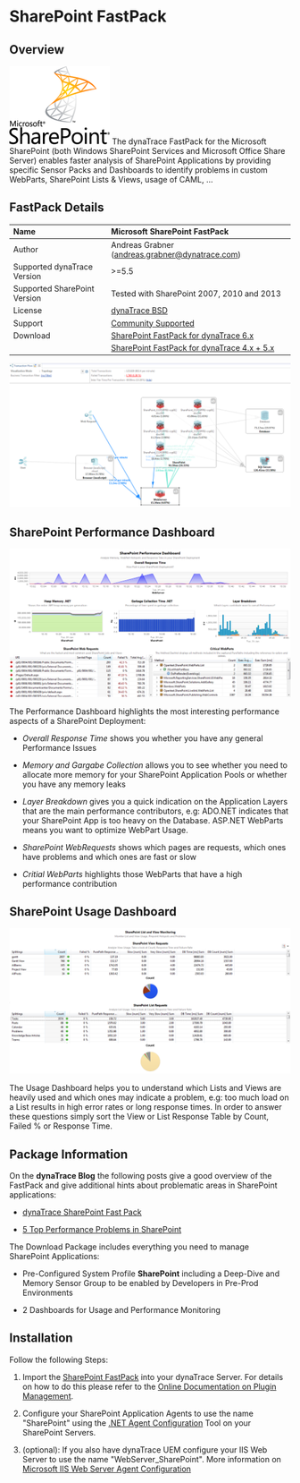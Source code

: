 # SharePoint FastPack

## Overview

![images_community/download/attachments/10486023/icon.png](images_community/download/attachments/10486023/icon.png) The dynaTrace FastPack for the Microsoft SharePoint (both Windows SharePoint
Services and Microsoft Office Share Server) enables faster analysis of SharePoint Applications by providing specific Sensor Packs and Dashboards to identify problems in custom WebParts, SharePoint
Lists & Views, usage of CAML, ...

## FastPack Details

| Name | Microsoft SharePoint FastPack
| :--- | :---
| Author | Andreas Grabner (andreas.grabner@dynatrace.com)
| Supported dynaTrace Version | >=5.5
| Supported SharePoint Version | Tested with SharePoint 2007, 2010 and 2013
| License | [dynaTrace BSD](dynaTraceBSD.txt)
| Support | [Community Supported](https://community.compuwareapm.com/community/display/DL/Support+Levels#SupportLevels-Community+Supported)  
| Download | [SharePoint FastPack for dynaTrace 6.x](SharePointFastPack.dt60.dtp)
|| [SharePoint FastPack for dynaTrace 4.x + 5.x](SharePointFastPack.dt41.dtp)

![images_community/download/attachments/10486023/TransactionFlow.png](images_community/download/attachments/10486023/TransactionFlow.png)

## SharePoint Performance Dashboard

![images_community/download/attachments/10486023/PerformanceDashboard.png](images_community/download/attachments/10486023/PerformanceDashboard.png)

The Performance Dashboard highlights the most interesting performance aspects of a SharePoint Deployment:

  * _Overall Response Time_ shows you whether you have any general Performance Issues 

  * _Memory and Gargabe Collection_ allows you to see whether you need to allocate more memory for your SharePoint Application Pools or whether you have any memory leaks 

  * _Layer Breakdown_ gives you a quick indication on the Application Layers that are the main performance contributors, e.g: ADO.NET indicates that your SharePoint App is too heavy on the Database. ASP.NET WebParts means you want to optimize WebPart Usage. 

  * _SharePoint WebRequests_ shows which pages are requests, which ones have problems and which ones are fast or slow 

  * _Critial WebParts_ highlights those WebParts that have a high performance contribution 

## SharePoint Usage Dashboard

![images_community/download/attachments/10486023/MonitoringDashboard.png](images_community/download/attachments/10486023/MonitoringDashboard.png)

The Usage Dashboard helps you to understand which Lists and Views are heavily used and which ones may indicate a problem, e.g: too much load on a List results in high error rates or long response
times. In order to answer these questions simply sort the View or List Response Table by Count, Failed % or Response Time.

## Package Information

On the **dynaTrace Blog** the following posts give a good overview of the FastPack and give additional hints about problematic areas in SharePoint applications:

  * [dynaTrace SharePoint Fast Pack](http://apmblog.compuware.com/2009/04/15/dynatrace-sharepoint-package-available-on-community-portal/)

  * [5 Top Performance Problems in SharePoint](http://apmblog.compuware.com/2010/03/18/how-to-avoid-the-top-5-sharepoint-performance-mistakes/)

The Download Package includes everything you need to manage SharePoint Applications:

  * Pre-Configured System Profile **SharePoint** including a Deep-Dive and Memory Sensor Group to be enabled by Developers in Pre-Prod Environments 

  * 2 Dashboards for Usage and Performance Monitoring 

## Installation

Follow the following Steps:

  1. Import the [SharePoint FastPack](attachments_71073855_1_SharePointFastPack.dt41.dtp) into your dynaTrace Server. For details on how to do this please refer to the [Online Documentation on Plugin Management](https://community.compuwareapm.com/community/display/DOCDT41/Plugin+Management). 

  2. Configure your SharePoint Application Agents to use the name "SharePoint" using the [.NET Agent Configuration](https://community.compuwareapm.com/community/display/DOCDT41/.NET+Agent+Configuration) Tool on your SharePoint Servers. 

  3. (optional): If you also have dynaTrace UEM configure your IIS Web Server to use the name "WebServer_SharePoint". More information on [Microsoft IIS Web Server Agent Configuration](https://community.compuwareapm.com/community/display/DOCDT41/Microsoft+IIS+Web+Server+Agent+Configuration)



